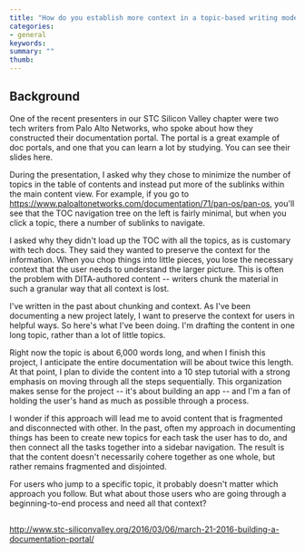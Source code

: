 ```yaml
---
title: "How do you establish more context in a topic-based writing model?"
categories:
- general
keywords: 
summary: ""
thumb: 
---
```


## Background

One of the recent presenters in our STC Silicon Valley chapter were two tech writers from Palo Alto Networks, who spoke about how they constructed their documentation portal. The portal is a great example of doc portals, and one that you can learn a lot by studying. You can see their slides here. 

During the presentation, I asked why they chose to minimize the number of topics in the table of contents and instead put more of the sublinks within the main content view. For example, if you go to https://www.paloaltonetworks.com/documentation/71/pan-os/pan-os, you'll see that the TOC navigation tree on the left is fairly minimal, but when you click a topic, there a number of sublinks to navigate.

I asked why they didn't load up the TOC with all the topics, as is customary with tech docs. They said they wanted to preserve the context for the information. When you chop things into little pieces, you lose the necessary context that the user needs to understand the larger picture. This is often the problem with DITA-authored content -- writers chunk the material in such a granular way that all context is lost.

I've written in the past about chunking and context. As I've been documenting a new project lately, I want to preserve the context for users in helpful ways. So here's what I've been doing. I'm drafting the content in one long topic, rather than a lot of little topics.

Right now the topic is about 6,000 words long, and when I finish this project, I anticipate the entire documentation will be about twice this length. At that point, I plan to divide the content into a 10 step tutorial with a strong emphasis on moving through all the steps sequentially. This organization makes sense for the project -- it's about building an app -- and I'm a fan of holding the user's hand as much as possible through a process.

I wonder if this approach will lead me to avoid content that is fragmented and disconnected with other. In the past, often my approach in documenting things has been to create new topics for each task the user has to do, and then connect all the tasks together into a sidebar navigation. The result is that the content doesn't necessarily cohere together as one whole, but rather remains fragmented and disjointed. 

For users who jump to a specific topic, it probably doesn't matter which approach you follow. But what about those users who are going through a beginning-to-end process and need all that context?



## 

http://www.stc-siliconvalley.org/2016/03/06/march-21-2016-building-a-documentation-portal/